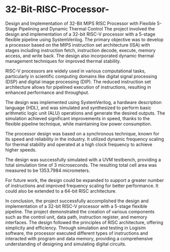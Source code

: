 # 32-Bit-RISC-Processor-
Design and Implementation of 32-Bit MIPS RISC Processor with Flexible 5-Stage Pipelining and Dynamic Thermal Control
The project involved the design and implementation of a 32-bit RISC-V processor with a 5-stage flexible pipeline using SystemVerilog. The primary objective was to develop a processor based on the MIPS instruction set architecture (ISA) with stages including instruction fetch, instruction decode, execute, memory access, and write back. The design also incorporated dynamic thermal management techniques for improved thermal stability.

RISC-V processors are widely used in various computational tasks, particularly in scientific computing domains like digital signal processing (DSP) and digital image processing (DIP). The reduced instruction set architecture allows for pipelined execution of instructions, resulting in enhanced performance and throughput.

The design was implemented using SystemVerilog, a hardware description language (HDL), and was simulated and synthesized to perform basic arithmetic logic unit (ALU) operations and generate the desired outputs. The simulation achieved significant improvements in speed, thanks to the flexible pipeline technique, while maintaining low power consumption.

The processor design was based on a synchronous technique, known for its speed and reliability in the industry. It utilized dynamic frequency scaling for thermal stability and operated at a high clock frequency to achieve higher speeds.

The design was successfully simulated with a UVM testbench, providing a total simulation time of 3 microseconds. The resulting total cell area was measured to be 1353.7984 micrometers.

For future work, the design could be expanded to support a greater number of instructions and improved frequency scaling for better performance. It could also be extended to a 64-bit RISC architecture.

In conclusion, the project successfully accomplished the design and implementation of a 32-bit RISC-V processor with a 5-stage flexible pipeline. The project demonstrated the creation of various components such as the control unit, data path, instruction register, and memory interfaces. The design followed the principles of RISC architecture, offering simplicity and efficiency. Through simulation and testing in Logisim software, the processor executed different types of instructions and interacted with program and data memory, providing a comprehensive understanding of designing and simulating digital circuits.
